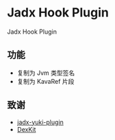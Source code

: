 # Jadx Hook Plugin

Jadx Hook Plugin

## 功能

- 复制为 Jvm 类型签名
- 复制为 KavaRef 片段

## 致谢

- [jadx-yuki-plugin](https://github.com/luckyzyx/jadx-yuki-plugin)
- [DexKit](https://github.com/LuckyPray/DexKit)
